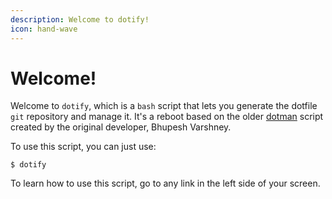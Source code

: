 ```yaml
---
description: Welcome to dotify!
icon: hand-wave
---
```


# Welcome!

Welcome to `dotify`, which is a `bash` script that lets you generate the dotfile `git` repository and manage it. It's a reboot based on the older [dotman](https://github.com/Bhupesh-V/dotman) script created by the original developer, Bhupesh Varshney.

To use this script, you can just use:

```
$ dotify
```

To learn how to use this script, go to any link in the left side of your screen.
